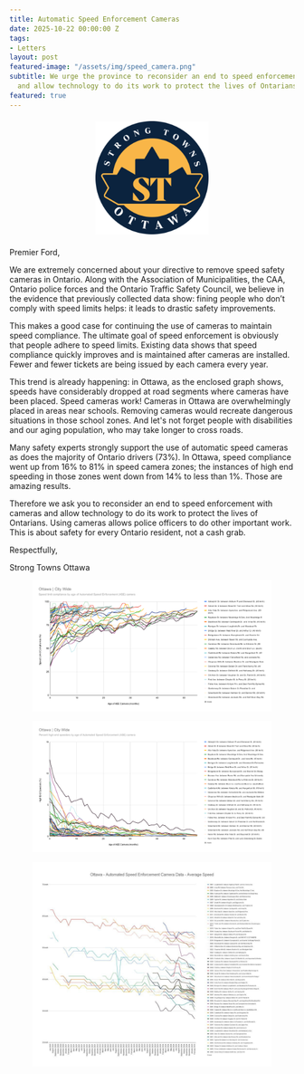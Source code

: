 ```yaml
---
title: Automatic Speed Enforcement Cameras
date: 2025-10-22 00:00:00 Z
tags:
- Letters
layout: post
featured-image: "/assets/img/speed_camera.png"
subtitle: We urge the province to reconsider an end to speed enforcement with cameras
  and allow technology to do its work to protect the lives of Ontarians.
featured: true
---
```


<div style="text-align: center; margin: 20px 0;">
  <img src="/assets/img/logo3.png" 
       style="width: 200px; height: auto; object-fit: contain;">
</div>

Premier Ford,

We are extremely concerned about your directive to remove speed safety cameras in Ontario. Along with the Association of Municipalities, the CAA, Ontario police forces and the Ontario Traffic Safety Council, we believe in the evidence that previously collected data show: fining people who don’t comply with speed limits helps: it leads to drastic safety improvements.

This makes a good case for continuing the use of cameras to maintain speed compliance. The ultimate goal of speed enforcement is obviously that people adhere to speed limits. Existing data shows that speed compliance quickly improves and is maintained after cameras are installed. Fewer and fewer tickets are being issued by each camera every year.

This trend is already happening: in Ottawa, as the enclosed graph shows, speeds have considerably dropped at road segments where cameras have been placed. Speed cameras work! Cameras in Ottawa are overwhelmingly placed in areas near schools. Removing cameras would recreate dangerous situations in those school zones. And let's not forget people with disabilities and our aging population, who may take longer to cross roads.

Many safety experts strongly support the use of automatic speed cameras as does the majority of Ontario drivers (73%). In Ottawa, speed compliance went up from 16% to 81% in speed camera zones; the instances of high end speeding in those zones went down from 14% to less than 1%. Those are amazing results.

Therefore we ask you to reconsider an end to speed enforcement with cameras and allow technology to do its work to protect the lives of Ontarians. Using cameras allows police officers to do other important work. This is about safety for every Ontario resident, not a cash grab.

Respectfully,

Strong Towns Ottawa


<figure class="text-center">
<img src="/assets/img/speed_camera.png">
</figure>

<figure class="text-center">
<img src="/assets/img/speed_camera_2.png">
</figure>

<figure class="text-center">
<img src="/assets/img/speed_camera_3.png">
</figure>
